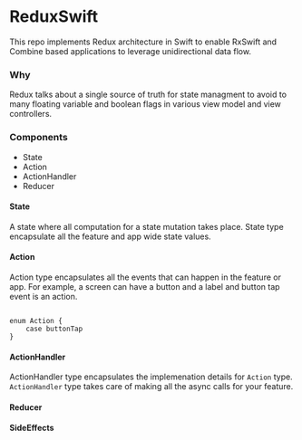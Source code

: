 # ReduxSwift

This repo implements Redux architecture in Swift to enable RxSwift and Combine based applications to leverage unidirectional data flow. 

### Why
Redux talks about a single source of truth for state managment to avoid to many floating variable and boolean flags in various view model and view controllers. 

### Components
* State
* Action
* ActionHandler
* Reducer

#### State
A state where all computation for a state mutation takes place. State type encapsulate all the feature and app wide state values.

#### Action
Action type encapsulates all the events that can happen in the feature or app. For example, a screen can have a button and a label and button tap event is an action.

```

enum Action {
    case buttonTap
}

```

#### ActionHandler
ActionHandler type encapsulates the implemenation details for `Action` type. `ActionHandler` type takes care of making all the async calls for your feature.


#### Reducer
    

#### SideEffects




